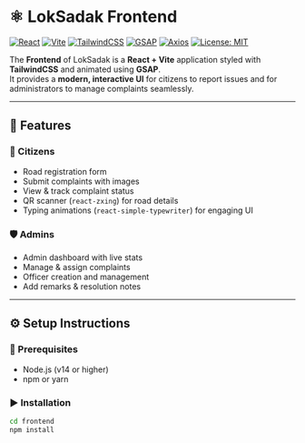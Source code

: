 # ⚛️ LokSadak Frontend

[![React](https://img.shields.io/badge/React-19-blue?logo=react)](https://react.dev/) 
[![Vite](https://img.shields.io/badge/Vite-7-purple?logo=vite)](https://vitejs.dev/) 
[![TailwindCSS](https://img.shields.io/badge/TailwindCSS-4.1-blue?logo=tailwindcss)](https://tailwindcss.com/) 
[![GSAP](https://img.shields.io/badge/GSAP-Animations-green?logo=greensock)](https://greensock.com/gsap/) 
[![Axios](https://img.shields.io/badge/Axios-HTTP-orange?logo=axios)](https://axios-http.com/) 
[![License: MIT](https://img.shields.io/badge/License-MIT-green.svg)](../LICENSE)

The **Frontend** of LokSadak is a **React + Vite** application styled with **TailwindCSS** and animated using **GSAP**.  
It provides a **modern, interactive UI** for citizens to report issues and for administrators to manage complaints seamlessly.  

---

## 🚀 Features

### 👥 Citizens
- Road registration form  
- Submit complaints with images  
- View & track complaint status  
- QR scanner (`react-zxing`) for road details  
- Typing animations (`react-simple-typewriter`) for engaging UI  

### 🛡️ Admins
- Admin dashboard with live stats  
- Manage & assign complaints  
- Officer creation and management  
- Add remarks & resolution notes  

---

## ⚙️ Setup Instructions

### 🔧 Prerequisites
- Node.js (v14 or higher)  
- npm or yarn  

### ▶️ Installation
```bash
cd frontend
npm install

